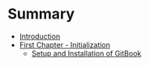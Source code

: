 # Summary

* [Introduction](README.md)
* [First Chapter - Initialization](chapter1.md)
   * [Setup and Installation of GitBook](setup_and_installation_of_gitbook.md)

